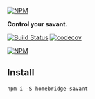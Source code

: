 [![NPM](https://raw.githubusercontent.com/noderaider/homebridge-savant/master/public/images/homebridge-savant.gif)](https://npmjs.com/packages/homebridge-savant)

**Control your savant.**

[![Build Status](https://travis-ci.org/noderaider/homebridge-savant.svg?branch=master)](https://travis-ci.org/noderaider/homebridge-savant)
[![codecov](https://codecov.io/gh/noderaider/homebridge-savant/branch/master/graph/badge.svg)](https://codecov.io/gh/noderaider/homebridge-savant)

[![NPM](https://nodei.co/npm/homebridge-savant.png?stars=true&downloads=true)](https://nodei.co/npm/homebridge-savant/)


## Install

`npm i -S homebridge-savant`

